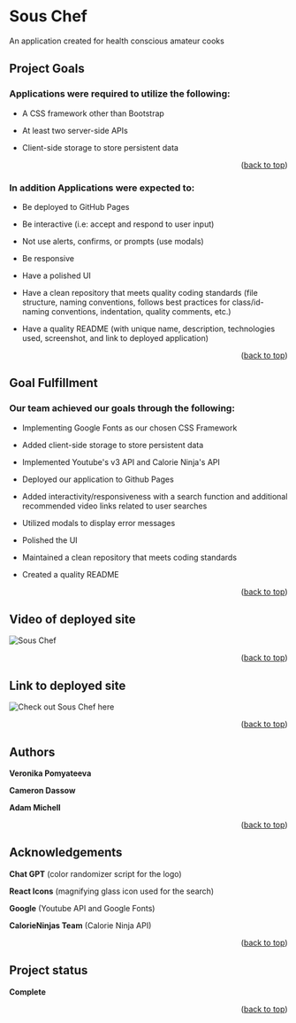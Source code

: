 # Sous Chef

An application created for health conscious amateur cooks

## Project Goals

### Applications were required to utilize the following:

- A CSS framework other than Bootstrap

- At least two server-side APIs

- Client-side storage to store persistent data

<p align="right">(<a href="#sous-chef">back to top</a>)</p>

### In addition Applications were expected to:

- Be deployed to GitHub Pages

- Be interactive (i.e: accept and respond to user input)

- Not use alerts, confirms, or prompts (use modals)

- Be responsive

- Have a polished UI

- Have a clean repository that meets quality coding standards (file structure, naming conventions, follows best practices for class/id-naming conventions, indentation, quality comments, etc.)

- Have a quality README (with unique name, description, technologies used, screenshot, and link to deployed application)

<p align="right">(<a href="#sous-chef">back to top</a>)</p>

## Goal Fulfillment

### Our team achieved our goals through the following:

- Implementing Google Fonts as our chosen CSS Framework

- Added client-side storage to store persistent data

- Implemented Youtube's v3 API and Calorie Ninja's API

- Deployed our application to Github Pages

- Added interactivity/responsiveness with a search function and additional recommended video links related to user searches

- Utilized modals to display error messages

- Polished the UI

- Maintained a clean repository that meets coding standards

- Created a quality README

<p align="right">(<a href="#sous-chef">back to top</a>)</p>

## Video of deployed site
![Sous Chef](assets/media/sous-chef.gif)

<p align="right">(<a href="#sous-chef">back to top</a>)</p>


## Link to deployed site
![Check out Sous Chef here](https://veronika-pomy.github.io/Sous-Chef/)

<p align="right">(<a href="#sous-chef">back to top</a>)</p>

## Authors 

**Veronika Pomyateeva**

**Cameron Dassow**

**Adam Michell**

<p align="right">(<a href="#sous-chef">back to top</a>)</p>

## Acknowledgements

**Chat GPT** (color randomizer script for the logo)

**React Icons** (magnifying glass icon used for the search)

**Google** (Youtube API and Google Fonts)

**CalorieNinjas Team** (Calorie Ninja API)

<p align="right">(<a href="#sous-chef">back to top</a>)</p>

## Project status

**Complete**

<p align="right">(<a href="#sous-chef">back to top</a>)</p>
